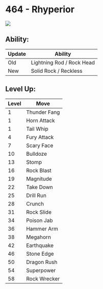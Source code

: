 # 464 - Rhyperior
![][464]

## Ability:

Update | Ability
---    | ---
Old    | Lightning Rod / Rock Head
New    | Solid Rock / Reckless

## Level Up:

Level | Move
---   | ---
  1   | Thunder Fang
  1   | Horn Attack
  1   | Tail Whip
  4   | Fury Attack
  7   | Scary Face
 10   | Bulldoze
 13   | Stomp
 16   | Rock Blast
 19   | Magnitude
 22   | Take Down
 25   | Drill Run
 28   | Crunch
 31   | Rock Slide
 34   | Poison Jab
 36   | Hammer Arm
 38   | Megahorn
 42   | Earthquake
 46   | Stone Edge
 50   | Dragon Rush
 54   | Superpower
 58   | Rock Wrecker



[464]: /img/pokemon/464.png
